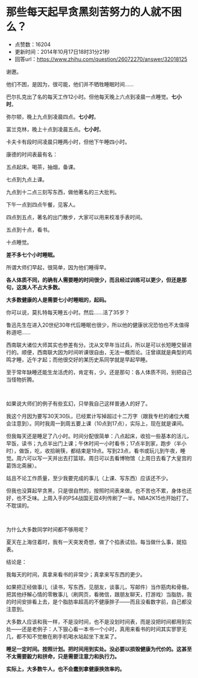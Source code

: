 # 那些每天起早贪黑刻苦努力的人就不困么？
- 点赞数：16204
- 更新时间：2014年10月17日18时31分21秒
- 回答url：https://www.zhihu.com/question/26072270/answer/32018125
<body>
 <p data-pid="r3d_4txc">谢邀。</p>
 <p data-pid="WvY7SKme">他们不困，是因为，很可能，他们并不牺牲睡眠时间……</p>
 <p data-pid="jg5skqe8">巴尔扎克出了名的每天工作12小时。但他每天晚上六点到凌晨一点睡觉。<b>七小时</b>。</p>
 <p data-pid="2LEGgB9E">弥尔顿，晚上九点到凌晨四点。<b>七小时</b>。</p>
 <p data-pid="p3EmpveI">富兰克林，晚上十点到凌晨五点。<b>七小时</b>。</p>
 <p data-pid="lxcuQZKC">卡夫卡有段时间凌晨只睡两小时，但他下午睡四小时。</p>
 <p data-pid="urHvYe-t">康德的时间表最有名：</p>
 <p data-pid="VaKrSBL7">五点起床。喝茶，抽烟，备课。</p>
 <p data-pid="SIJwKttH">七点到九点上课。</p>
 <p data-pid="YpZqKJeC">九点到十二点三刻写东西，做他著名的三大批判。</p>
 <p data-pid="sZbnnSyj">下午一点到四点午餐，见客人。</p>
 <p data-pid="VrVL0ghX">四点到五点，著名的出门散步，大家可以用来校准手表时间。</p>
 <p data-pid="IP4ZrX15">五点到十点，看书。</p>
 <p data-pid="u7sxkBiz">十点睡觉。</p>
 <p data-pid="0NCOfKMb"><b>差不多七个小时睡眠。</b></p>
 <p data-pid="hbP2XSnP">所谓大师们早起，很简单，因为他们睡得早。</p>
 <p data-pid="TyERm-MS"><b>各人体质不同，的确有人需要睡的时间很少，而且经过训练可以更少，但还是那句，这类人不占大多数。</b></p>
 <p data-pid="b9Hulx1C"><b>大多数健康的人是需要七小时睡眠的，起码。</b></p>
 <p data-pid="ngnjKeDv">你可以说，莫扎特每天睡五小时。然后……活了35岁？</p>
 <p data-pid="4UP0SK4g">鲁迅先生在进入20世纪30年代后睡眠也很少，所以他的健康状况恐怕也不太值得称道吧……</p>
 <p data-pid="So3Kj_8T">西南联大诸位大师其实也参差有分。沈从文早年当过兵，所以是可以长短睡交替进行的。顺便，西南联大因为时间听课很自由，无法一概而论。汪曾祺就是典型的鸡鸣才睡，近午才起；而他很交好的某历史系同学就是早起早睡。</p>
 <p data-pid="WOV2yWQI">至于常年缺睡还能生龙活虎的，肯定有，少。还是那句：各人体质不同，别把自己当怪物折腾。</p>
 <br>
 <p data-pid="7it8FiEC">如果说大师们的例子有些玄幻，只举我自己这样普通人的好了。</p>
 <p data-pid="GzJTBHuC">我这个月因为要写30天30队，已经累计写掉超过十二万字（跟我专栏的诸位大概会注意到）。同时我周一到周五要上课（10点到17点），实际上，现在就是课间。</p>
 <p data-pid="MO0MWCM1">但我每天还是睡足了八小时。时间分配很简单：八点起床，收拾一些基本的活儿，早饭，读书；九点半出门上课；午休时间一小时看书；17点半到家，跑步（半小时），做饭，吃，收拾碗筷，都结束是19点。写到23点，看书或玩儿到午夜，睡觉。周六可以写一天并出去打篮球。周日可以去看博物馆（上周日去看了大皇宫的葛饰北斋展）。</p>
 <p data-pid="2AJ4d4cq">姑且不论工作质量，至少我要完成的事儿（上课、写东西）应该还不少。</p>
 <p data-pid="xSP96Tg-">但我也没算起早贪黑，只是很自然的，按照时间表来做。也不苦也不累，身体也还好，也不乏味。上周入手的PS4战国无双4列传刷了一半。NBA2K15也开始打了。不耽误的。</p>
 <br>
 <p data-pid="eQVwMGLl">为什么大多数同学时间都不够用呢？</p>
 <p data-pid="CZZmNWYN">夏天在上海住着时，我有一天突发奇想，做了个掐表试验。每当做什么事，就掐表。</p>
 <p data-pid="XK-R0-Kd">结论是：</p>
 <p data-pid="ZzUbWPW8">我每天的时间，真拿来看书的非常少；真拿来写东西的更少。</p>
 <p data-pid="OOJtI4HQ">如果把正经做事儿（读书，写东西，见朋友，谈事儿，写邮件）当作筋肉和骨骼，把其他纾解心情的零散事儿（刷网页，看微信，跟朋友聊天，打游戏）当脂肪，我的时间安排看上去，是个脂肪率超高的不健康胖子——而且没看数字前，自己都没注意到。</p>
 <p data-pid="_xL9J9vR">大多数人应该和我一样，不是没时间，也不是没划时间表，而是没把时间都用到实处——还是老例子：人下狠心看一本书一个小时，真用来看书的时间其实寥寥无几，都不知不觉散在刷手机喝水站起坐下发呆了。</p>
 <p data-pid="NIWOch2p"><b>睡足一定时间。按照计划。把时间用到实处。没必要以损毁健康为代价的。这甚至不太需要毅力和拼命，只是需要注意力和执行力。</b></p>
 <p data-pid="7iiEB7z6"><b>实际上，大多数牛人，也不会蠢到拿健康换效率的。</b></p>
</body>